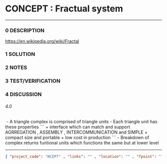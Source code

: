 # CONCEPT : Fractual system
--------------------------------
### 0 DESCRIPTION

https://en.wikipedia.org/wiki/Fractal

### 1 SOLUTION


### 2 NOTES


### 3 TEST/VERIFICATION


### 4 DISCUSSION
###### 4.0
<img alt="" src="https://upload.wikimedia.org/wikipedia/commons/thumb/0/05/Sierpinski_triangle_evolution.svg/1020px-Sierpinski_triangle_evolution.svg.png"/>
- A triangle complex is comprised of triangle units
- Each triangle unit has these properties
```
    + interface which can match and support AGRREGATION , ASSEMBLY , INTERCOMMUNICATION  and SIMPLE
    + compact size and portable
    + low cost in production
```
- Breakdown of complex returns funtional units  which functions the same but at lower level

--------------------------------
```json
{ "project_code": "NCEPT" , "links": "" , "location": "" , "fpoint": "" }
```
